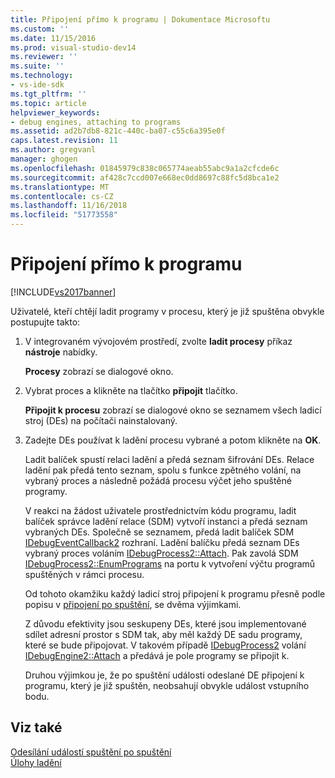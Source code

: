 ```yaml
---
title: Připojení přímo k programu | Dokumentace Microsoftu
ms.custom: ''
ms.date: 11/15/2016
ms.prod: visual-studio-dev14
ms.reviewer: ''
ms.suite: ''
ms.technology:
- vs-ide-sdk
ms.tgt_pltfrm: ''
ms.topic: article
helpviewer_keywords:
- debug engines, attaching to programs
ms.assetid: ad2b7db8-821c-440c-ba07-c55c6a395e0f
caps.latest.revision: 11
ms.author: gregvanl
manager: ghogen
ms.openlocfilehash: 01845979c838c065774aeab55abc9a1a2cfcde6c
ms.sourcegitcommit: af428c7ccd007e668ec0dd8697c88fc5d8bca1e2
ms.translationtype: MT
ms.contentlocale: cs-CZ
ms.lasthandoff: 11/16/2018
ms.locfileid: "51773558"
---
```

# <a name="attaching-directly-to-a-program"></a>Připojení přímo k programu
[!INCLUDE[vs2017banner](../../includes/vs2017banner.md)]

Uživatelé, kteří chtějí ladit programy v procesu, který je již spuštěna obvykle postupujte takto:  
  
1. V integrovaném vývojovém prostředí, zvolte **ladit procesy** příkaz **nástroje** nabídky.  
  
    **Procesy** zobrazí se dialogové okno.  
  
2. Vybrat proces a klikněte na tlačítko **připojit** tlačítko.  
  
    **Připojit k procesu** zobrazí se dialogové okno se seznamem všech ladicí stroj (DEs) na počítači nainstalovaný.  
  
3. Zadejte DEs používat k ladění procesu vybrané a potom klikněte na **OK**.  
  
   Ladit balíček spustí relaci ladění a předá seznam šifrování DEs. Relace ladění pak předá tento seznam, spolu s funkce zpětného volání, na vybraný proces a následně požádá procesu výčet jeho spuštěné programy.  
  
   V reakci na žádost uživatele prostřednictvím kódu programu, ladit balíček správce ladění relace (SDM) vytvoří instanci a předá seznam vybraných DEs. Společně se seznamem, předá ladit balíček SDM [IDebugEventCallback2](../../extensibility/debugger/reference/idebugeventcallback2.md) rozhraní. Ladění balíčku předá seznam DEs vybraný proces voláním [IDebugProcess2::Attach](../../extensibility/debugger/reference/idebugprocess2-attach.md). Pak zavolá SDM [IDebugProcess2::EnumPrograms](../../extensibility/debugger/reference/idebugprocess2-enumprograms.md) na portu k vytvoření výčtu programů spuštěných v rámci procesu.  
  
   Od tohoto okamžiku každý ladicí stroj připojení k programu přesně podle popisu v [připojení po spuštění](../../extensibility/debugger/attaching-after-a-launch.md), se dvěma výjimkami.  
  
   Z důvodu efektivity jsou seskupeny DEs, které jsou implementované sdílet adresní prostor s SDM tak, aby měl každý DE sadu programy, které se bude připojovat. V takovém případě [IDebugProcess2](../../extensibility/debugger/reference/idebugprocess2.md) volání [IDebugEngine2::Attach](../../extensibility/debugger/reference/idebugengine2-attach.md) a předává je pole programy se připojit k.  
  
   Druhou výjimkou je, že po spuštění události odeslané DE připojení k programu, který je již spuštěn, neobsahují obvykle událost vstupního bodu.  
  
## <a name="see-also"></a>Viz také  
 [Odesílání událostí spuštění po spuštění](../../extensibility/debugger/sending-startup-events-after-a-launch.md)   
 [Úlohy ladění](../../extensibility/debugger/debugging-tasks.md)

